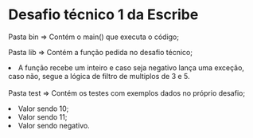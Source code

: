 <h1>Desafio técnico 1 da Escribe</h1>

Pasta bin => Contém o main() que executa o código;

Pasta lib => Contém a função pedida no desafio técnico;<li>A função recebe um inteiro e caso seja negativo lança uma exceção, caso não, segue a lógica de filtro de multiplos de 3 e 5.</li>
<br>
Pasta test => Contém os testes com exemplos dados no próprio desafio;
<br>
<li>Valor sendo 10;</li>
<li>Valor sendo 11;</li>
<li>Valor sendo negativo.</li>
